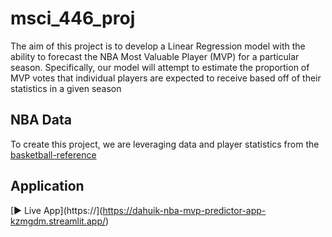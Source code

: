 # msci_446_proj

The aim of this project is to develop a Linear Regression model with the ability to forecast the NBA Most Valuable Player (MVP) for a particular season. Specifically, our model will attempt to estimate the proportion of MVP votes that individual players are expected to receive based off of their statistics in a given season

## NBA Data

To create this project, we are leveraging data and player statistics from the [basketball-reference](https://www.basketball-reference.com/)

## Application
[▶ Live App](https://<your-streamlit-or-hf-url>](https://dahuik-nba-mvp-predictor-app-kzmgdm.streamlit.app/)
